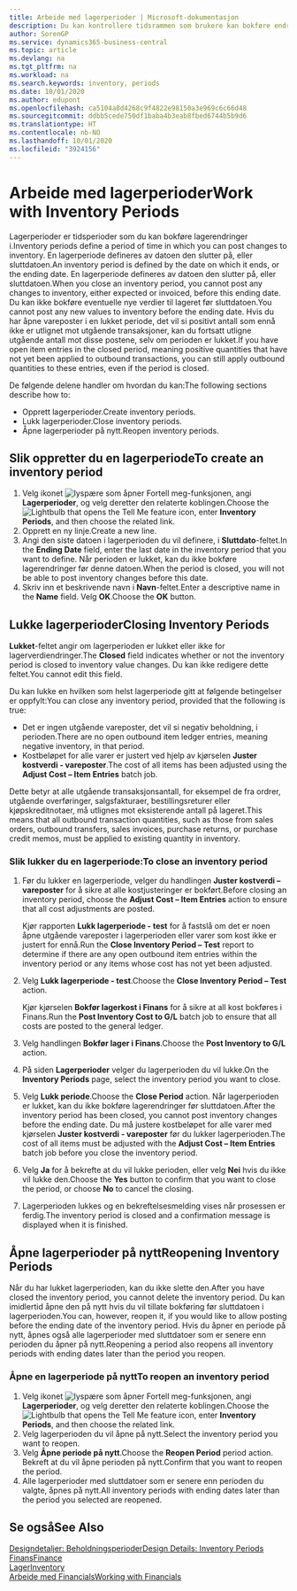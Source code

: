 ```yaml
---
title: Arbeide med lagerperioder | Microsoft-dokumentasjon
description: Du kan kontrollere tidsrammen som brukere kan bokføre endringer i lageret, ved å definere lagerperioder.
author: SorenGP
ms.service: dynamics365-business-central
ms.topic: article
ms.devlang: na
ms.tgt_pltfrm: na
ms.workload: na
ms.search.keywords: inventory, periods
ms.date: 10/01/2020
ms.author: edupont
ms.openlocfilehash: ca5104a8d4268c9f4822e98150a3e969c6c66d48
ms.sourcegitcommit: ddbb5cede750df1baba4b3eab8fbed6744b5b9d6
ms.translationtype: HT
ms.contentlocale: nb-NO
ms.lasthandoff: 10/01/2020
ms.locfileid: "3924156"
---
```

# <a name="work-with-inventory-periods"></a><span data-ttu-id="75807-103">Arbeide med lagerperioder</span><span class="sxs-lookup"><span data-stu-id="75807-103">Work with Inventory Periods</span></span>
<span data-ttu-id="75807-104">Lagerperioder er tidsperioder som du kan bokføre lagerendringer i.</span><span class="sxs-lookup"><span data-stu-id="75807-104">Inventory periods define a period of time in which you can post changes to inventory.</span></span> <span data-ttu-id="75807-105">En lagerperiode defineres av datoen den slutter på, eller sluttdatoen.</span><span class="sxs-lookup"><span data-stu-id="75807-105">An inventory period is defined by the date on which it ends, or the ending date.</span></span> <span data-ttu-id="75807-106">En lagerperiode defineres av datoen den slutter på, eller sluttdatoen.</span><span class="sxs-lookup"><span data-stu-id="75807-106">When you close an inventory period, you cannot post any changes to inventory, either expected or invoiced, before this ending date.</span></span> <span data-ttu-id="75807-107">Du kan ikke bokføre eventuelle nye verdier til lageret før sluttdatoen.</span><span class="sxs-lookup"><span data-stu-id="75807-107">You cannot post any new values to inventory before the ending date.</span></span> <span data-ttu-id="75807-108">Hvis du har åpne vareposter i en lukket periode, det vil si positivt antall som ennå ikke er utlignet mot utgående transaksjoner, kan du fortsatt utligne utgående antall mot disse postene, selv om perioden er lukket.</span><span class="sxs-lookup"><span data-stu-id="75807-108">If you have open item entries in the closed period, meaning positive quantities that have not yet been applied to outbound transactions, you can still apply outbound quantities to these entries, even if the period is closed.</span></span>  

<span data-ttu-id="75807-109">De følgende delene handler om hvordan du kan:</span><span class="sxs-lookup"><span data-stu-id="75807-109">The following sections describe how to:</span></span>

* <span data-ttu-id="75807-110">Opprett lagerperioder.</span><span class="sxs-lookup"><span data-stu-id="75807-110">Create inventory periods.</span></span>  
* <span data-ttu-id="75807-111">Lukk lagerperioder.</span><span class="sxs-lookup"><span data-stu-id="75807-111">Close inventory periods.</span></span>  
* <span data-ttu-id="75807-112">Åpne lagerperioder på nytt.</span><span class="sxs-lookup"><span data-stu-id="75807-112">Reopen inventory periods.</span></span>  

## <a name="to-create-an-inventory-period"></a><span data-ttu-id="75807-113">Slik oppretter du en lagerperiode</span><span class="sxs-lookup"><span data-stu-id="75807-113">To create an inventory period</span></span>  
1. <span data-ttu-id="75807-114">Velg ikonet ![lyspære som åpner Fortell meg-funksjonen](media/ui-search/search_small.png "Fortell hva du vil gjøre"), angi **Lagerperioder**, og velg deretter den relaterte koblingen.</span><span class="sxs-lookup"><span data-stu-id="75807-114">Choose the ![Lightbulb that opens the Tell Me feature](media/ui-search/search_small.png "Tell me what you want to do") icon, enter **Inventory Periods**, and then choose the related link.</span></span>  
2. <span data-ttu-id="75807-115">Opprett en ny linje.</span><span class="sxs-lookup"><span data-stu-id="75807-115">Create a new line.</span></span>  
3. <span data-ttu-id="75807-116">Angi den siste datoen i lagerperioden du vil definere, i **Sluttdato**-feltet.</span><span class="sxs-lookup"><span data-stu-id="75807-116">In the **Ending Date** field, enter the last date in the inventory period that you want to define.</span></span> <span data-ttu-id="75807-117">Når perioden er lukket, kan du ikke bokføre lagerendringer før denne datoen.</span><span class="sxs-lookup"><span data-stu-id="75807-117">When the period is closed, you will not be able to post inventory changes before this date.</span></span>  
4. <span data-ttu-id="75807-118">Skriv inn et beskrivende navn i **Navn**-feltet.</span><span class="sxs-lookup"><span data-stu-id="75807-118">Enter a descriptive name in the **Name** field.</span></span> <span data-ttu-id="75807-119">Velg **OK**.</span><span class="sxs-lookup"><span data-stu-id="75807-119">Choose the **OK** button.</span></span>  

## <a name="closing-inventory-periods"></a><span data-ttu-id="75807-120">Lukke lagerperioder</span><span class="sxs-lookup"><span data-stu-id="75807-120">Closing Inventory Periods</span></span>  
<span data-ttu-id="75807-121">**Lukket**-feltet angir om lagerperioden er lukket eller ikke for lagerverdiendringer.</span><span class="sxs-lookup"><span data-stu-id="75807-121">The **Closed** field indicates whether or not the inventory period is closed to inventory value changes.</span></span> <span data-ttu-id="75807-122">Du kan ikke redigere dette feltet.</span><span class="sxs-lookup"><span data-stu-id="75807-122">You cannot edit this field.</span></span>  

<span data-ttu-id="75807-123">Du kan lukke en hvilken som helst lagerperiode gitt at følgende betingelser er oppfylt:</span><span class="sxs-lookup"><span data-stu-id="75807-123">You can close any inventory period, provided that the following is true:</span></span>  

* <span data-ttu-id="75807-124">Det er ingen utgående vareposter, det vil si negativ beholdning, i perioden.</span><span class="sxs-lookup"><span data-stu-id="75807-124">There are no open outbound item ledger entries, meaning negative inventory, in that period.</span></span>  
* <span data-ttu-id="75807-125">Kostbeløpet for alle varer er justert ved hjelp av kjørselen **Juster kostverdi - vareposter**.</span><span class="sxs-lookup"><span data-stu-id="75807-125">The cost of all items has been adjusted using the **Adjust Cost – Item Entries** batch job.</span></span>  

<span data-ttu-id="75807-126">Dette betyr at alle utgående transaksjonsantall, for eksempel de fra ordrer, utgående overføringer, salgsfakturaer, bestillingsreturer eller kjøpskreditnotaer, må utlignes mot eksisterende antall på lageret.</span><span class="sxs-lookup"><span data-stu-id="75807-126">This means that all outbound transaction quantities, such as those from sales orders, outbound transfers, sales invoices, purchase returns, or purchase credit memos, must be applied to existing quantity in inventory.</span></span>  

### <a name="to-close-an-inventory-period"></a><span data-ttu-id="75807-127">Slik lukker du en lagerperiode:</span><span class="sxs-lookup"><span data-stu-id="75807-127">To close an inventory period</span></span>  
1. <span data-ttu-id="75807-128">Før du lukker en lagerperiode, velger du handlingen **Juster kostverdi – vareposter** for å sikre at alle kostjusteringer er bokført.</span><span class="sxs-lookup"><span data-stu-id="75807-128">Before closing an inventory period, choose the **Adjust Cost – Item Entries** action to ensure that all cost adjustments are posted.</span></span>

     <span data-ttu-id="75807-129">Kjør rapporten **Lukk lagerperiode - test** for å fastslå om det er noen åpne utgående vareposter i lagerperioden eller varer som kost ikke er justert for ennå.</span><span class="sxs-lookup"><span data-stu-id="75807-129">Run the **Close Inventory Period – Test** report to determine if there are any open outbound item entries within the inventory period or any items whose cost has not yet been adjusted.</span></span>  
2. <span data-ttu-id="75807-130">Velg **Lukk lagerperiode - test**.</span><span class="sxs-lookup"><span data-stu-id="75807-130">Choose the **Close Inventory Period – Test** action.</span></span>  

     <span data-ttu-id="75807-131">Kjør kjørselen **Bokfør lagerkost i Finans** for å sikre at all kost bokføres i Finans.</span><span class="sxs-lookup"><span data-stu-id="75807-131">Run the **Post Inventory Cost to G/L** batch job to ensure that all costs are posted to the general ledger.</span></span>  
3. <span data-ttu-id="75807-132">Velg handlingen **Bokfør lager i Finans**.</span><span class="sxs-lookup"><span data-stu-id="75807-132">Choose the **Post Inventory to G/L** action.</span></span>  
4. <span data-ttu-id="75807-133">På siden **Lagerperioder** velger du lagerperioden du vil lukke.</span><span class="sxs-lookup"><span data-stu-id="75807-133">On the **Inventory Periods** page, select the inventory period you want to close.</span></span>  
5. <span data-ttu-id="75807-134">Velg **Lukk periode**.</span><span class="sxs-lookup"><span data-stu-id="75807-134">Choose the **Close Period** action.</span></span> <span data-ttu-id="75807-135">Når lagerperioden er lukket, kan du ikke bokføre lagerendringer før sluttdatoen.</span><span class="sxs-lookup"><span data-stu-id="75807-135">After the inventory period has been closed, you cannot post inventory changes before the ending date.</span></span> <span data-ttu-id="75807-136">Du må justere kostbeløpet for alle varer med kjørselen **Juster kostverdi - vareposter** før du lukker lagerperioden.</span><span class="sxs-lookup"><span data-stu-id="75807-136">The cost of all items must be adjusted with the **Adjust Cost – Item Entries** batch job before you close the inventory period.</span></span>  
6. <span data-ttu-id="75807-137">Velg **Ja** for å bekrefte at du vil lukke perioden, eller velg **Nei** hvis du ikke vil lukke den.</span><span class="sxs-lookup"><span data-stu-id="75807-137">Choose the **Yes** button to confirm that you want to close the period, or choose **No** to cancel the closing.</span></span>  
7. <span data-ttu-id="75807-138">Lagerperioden lukkes og en bekreftelsesmelding vises når prosessen er ferdig.</span><span class="sxs-lookup"><span data-stu-id="75807-138">The inventory period is closed and a confirmation message is displayed when it is finished.</span></span>  

## <a name="reopening-inventory-periods"></a><span data-ttu-id="75807-139">Åpne lagerperioder på nytt</span><span class="sxs-lookup"><span data-stu-id="75807-139">Reopening Inventory Periods</span></span>  
<span data-ttu-id="75807-140">Når du har lukket lagerperioden, kan du ikke slette den.</span><span class="sxs-lookup"><span data-stu-id="75807-140">After you have closed the inventory period, you cannot delete the inventory period.</span></span> <span data-ttu-id="75807-141">Du kan imidlertid åpne den på nytt hvis du vil tillate bokføring før sluttdatoen i lagerperioden.</span><span class="sxs-lookup"><span data-stu-id="75807-141">You can, however, reopen it, if you would like to allow posting before the ending date of the inventory period.</span></span> <span data-ttu-id="75807-142">Hvis du åpner en periode på nytt, åpnes også alle lagerperioder med sluttdatoer som er senere enn perioden du åpner på nytt.</span><span class="sxs-lookup"><span data-stu-id="75807-142">Reopening a period also reopens all inventory periods with ending dates later than the period you reopen.</span></span>  

### <a name="to-reopen-an-inventory-period"></a><span data-ttu-id="75807-143">Åpne en lagerperiode på nytt</span><span class="sxs-lookup"><span data-stu-id="75807-143">To reopen an inventory period</span></span>  
1. <span data-ttu-id="75807-144">Velg ikonet ![lyspære som åpner Fortell meg-funksjonen](media/ui-search/search_small.png "Fortell hva du vil gjøre"), angi **Lagerperioder**, og velg deretter den relaterte koblingen.</span><span class="sxs-lookup"><span data-stu-id="75807-144">Choose the ![Lightbulb that opens the Tell Me feature](media/ui-search/search_small.png "Tell me what you want to do") icon, enter **Inventory Periods**, and then choose the related link.</span></span>  
2. <span data-ttu-id="75807-145">Velg lagerperioden du vil åpne på nytt.</span><span class="sxs-lookup"><span data-stu-id="75807-145">Select the inventory period you want to reopen.</span></span>  
3. <span data-ttu-id="75807-146">Velg **Åpne periode på nytt**.</span><span class="sxs-lookup"><span data-stu-id="75807-146">Choose the **Reopen Period** period action.</span></span> <span data-ttu-id="75807-147">Bekreft at du vil åpne perioden på nytt.</span><span class="sxs-lookup"><span data-stu-id="75807-147">Confirm that you want to reopen the period.</span></span>  
4. <span data-ttu-id="75807-148">Alle lagerperioder med sluttdatoer som er senere enn perioden du valgte, åpnes på nytt.</span><span class="sxs-lookup"><span data-stu-id="75807-148">All inventory periods with ending dates later than the period you selected are reopened.</span></span>  

## <a name="see-also"></a><span data-ttu-id="75807-149">Se også</span><span class="sxs-lookup"><span data-stu-id="75807-149">See Also</span></span>  
[<span data-ttu-id="75807-150">Designdetaljer: Beholdningsperioder</span><span class="sxs-lookup"><span data-stu-id="75807-150">Design Details: Inventory Periods</span></span>](design-details-inventory-periods.md)  
[<span data-ttu-id="75807-151">Finans</span><span class="sxs-lookup"><span data-stu-id="75807-151">Finance</span></span>](finance.md)  
[<span data-ttu-id="75807-152">Lager</span><span class="sxs-lookup"><span data-stu-id="75807-152">Inventory</span></span>](inventory-manage-inventory.md)  
[<span data-ttu-id="75807-153">Arbeide med Financials</span><span class="sxs-lookup"><span data-stu-id="75807-153">Working with Financials</span></span>](ui-work-product.md)
